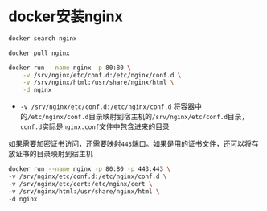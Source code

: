 # docker安装nginx

```bash
docker search nginx
```

```bash
docker pull nginx
```

```bash
docker run --name nginx -p 80:80 \
    -v /srv/nginx/etc/conf.d:/etc/nginx/conf.d \
    -v /srv/nginx/html:/usr/share/nginx/html \
    -d nginx 
```

* `-v /srv/nginx/etc/conf.d:/etc/nginx/conf.d` 将容器中的`/etc/nginx/conf.d`目录映射到宿主机的`/srv/nginx/etc/conf.d`目录，`conf.d`实际是`nginx.conf`文件中包含进来的目录

如果需要加密证书访问，还需要映射`443`端口。如果是用的证书文件，还可以将存放证书的目录映射到宿主机

```bash
docker run --name nginx -p 80:80 -p 443:443 \
-v /srv/nginx/etc/conf.d:/etc/nginx/conf.d \
-v /srv/nginx/etc/cert:/etc/nginx/cert \
-v /srv/nginx/html:/usr/share/nginx/html \
-d nginx 
```
